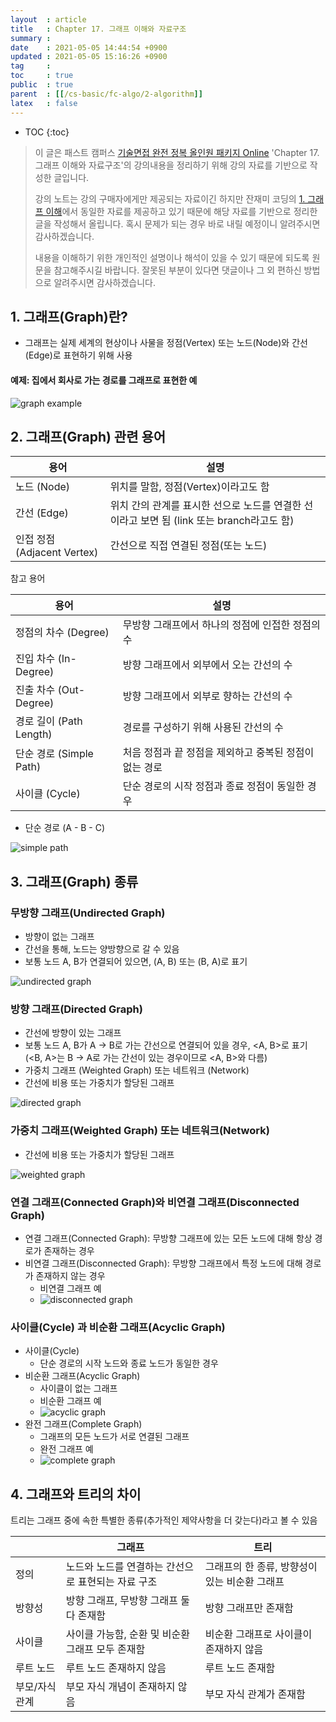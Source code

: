 ```yaml
---
layout  : article
title   : Chapter 17. 그래프 이해와 자료구조
summary : 
date    : 2021-05-05 14:44:54 +0900
updated : 2021-05-05 15:16:26 +0900
tag     : 
toc     : true
public  : true
parent  : [[/cs-basic/fc-algo/2-algorithm]]
latex   : false
---
```

* TOC
{:toc}

> 이 글은 패스트 캠퍼스 [기술면접 완전 정복 올인원 패키지 Online](https://fastcampus.co.kr/dev_online_algo) 'Chapter 17. 그래프 이해와 자료구조'의 강의내용을 정리하기 위해 강의 자료를 기반으로 작성한 글입니다.
>
> 강의 노트는 강의 구매자에게만 제공되는 자료이긴 하지만 잔재미 코딩의 [1. 그래프 이해](https://www.fun-coding.org/Chapter17-graph-live.html)에서 동일한 자료를 제공하고 있기 때문에 해당 자료를 기반으로 정리한 글을 작성해서 올립니다. 혹시 문제가 되는 경우 바로 내릴 예정이니 알려주시면 감사하겠습니다.
>
> 내용을 이해하기 위한 개인적인 설명이나 해석이 있을 수 있기 때문에 되도록 원문을 참고해주시길 바랍니다.
> 잘못된 부분이 있다면 댓글이나 그 외 편하신 방법으로 알려주시면 감사하겠습니다.

## 1. 그래프(Graph)란?

* 그래프는 실제 세계의 현상이나 사물을 정점(Vertex) 또는 노드(Node)와 간선(Edge)로 표현하기 위해 사용

#### 예제: 집에서 회사로 가는 경로를 그래프로 표현한 예

![graph example](/post-img/fc-algo-algorithm-17-graph/1_graph.png)

## 2. 그래프(Graph) 관련 용어

| 용어                        | 설명                                                                                       |
| --------------------------- | ------------------------------------------------------------------------------------------ |
| 노드 (Node)                 | 위치를 말함, 정점(Vertex)이라고도 함                                                       |
| 간선 (Edge)                 | 위치 간의 관계를 표시한 선으로 노드를 연결한 선이라고 보면 됨 (link 또는 branch라고도 함) |
| 인접 정점 (Adjacent Vertex) | 간선으로 직접 연결된 정점(또는 노드)                                                       |

참고 용어

| 용어                    | 설명                                                   |
| ----------------------- | ------------------------------------------------------ |
| 정점의 차수 (Degree)    | 무방향 그래프에서 하나의 정점에 인접한 정점의 수       |
| 진입 차수 (In-Degree)   | 방향 그래프에서 외부에서 오는 간선의 수                |
| 진출 차수 (Out-Degree)  | 방향 그래프에서 외부로 향하는 간선의 수                |
| 경로 길이 (Path Length) | 경로를 구성하기 위해 사용된 간선의 수                  |
| 단순 경로 (Simple Path) | 처음 정점과 끝 정점을 제외하고 중복된 정점이 없는 경로 |
| 사이클 (Cycle)          | 단순 경로의 시작 정점과 종료 정점이 동일한 경우        |

* 단순 경로 (A - B - C)

![simple path](/post-img/fc-algo-algorithm-17-graph/2_simplepath.png)

## 3. 그래프(Graph) 종류

### 무방향 그래프(Undirected Graph)

* 방향이 없는 그래프
* 간선을 통해, 노드는 양방향으로 갈 수 있음
* 보통 노드 A, B가 연결되어 있으면, (A, B) 또는 (B, A)로 표기

![undirected graph](/post-img/fc-algo-algorithm-17-graph/3_undirectedgraph.png)

### 방향 그래프(Directed Graph)

* 간선에 방향이 있는 그래프
* 보통 노드 A, B가 A -> B로 가는 간선으로 연결되어 있을 경우, <A, B>로 표기 (<B, A>는 B -> A로 가는 간선이 있는 경우이므로 <A, B>와 다름)
* 가중치 그래프 (Weighted Graph) 또는 네트워크 (Network)
* 간선에 비용 또는 가중치가 할당된 그래프

![directed graph](/post-img/fc-algo-algorithm-17-graph/4_directedgraph.png)

### 가중치 그래프(Weighted Graph) 또는 네트워크(Network)

* 간선에 비용 또는 가중치가 할당된 그래프

![weighted graph](/post-img/fc-algo-algorithm-17-graph/5_weightedgraph.png)

### 연결 그래프(Connected Graph)와 비연결 그래프(Disconnected Graph)

* 연결 그래프(Connected Graph): 무방향 그래프에 있는 모든 노드에 대해 항상 경로가 존재하는 경우
* 비연결 그래프(Disconnected Graph): 무방향 그래프에서 특정 노드에 대해 경로가 존재하지 않는 경우
    * 비연결 그래프 예
    * ![disconnected graph](/post-img/fc-algo-algorithm-17-graph/6_disconnectedgraph.png)

### 사이클(Cycle) 과 비순환 그래프(Acyclic Graph)

* 사이클(Cycle)
    * 단순 경로의 시작 노드와 종료 노드가 동일한 경우
* 비순환 그래프(Acyclic Graph)
    * 사이클이 없는 그래프
    * 비순환 그래프 예
    * ![acyclic graph](/post-img/fc-algo-algorithm-17-graph/7_acyclicgraph.png)
* 완전 그래프(Complete Graph)
    * 그래프의 모든 노드가 서로 연결된 그래프
    * 완전 그래프 예
    * ![complete graph](/post-img/fc-algo-algorithm-17-graph/8_completegraph.png)

## 4. 그래프와 트리의 차이

트리는 그래프 중에 속한 특별한 종류(추가적인 제약사항을 더 갖는다)라고 볼 수 있음

|                 | 그래프                                               | 트리                                            |
| --------------- | ---------------------------------------------------- | ----------------------------------------------- |
| 정의            | 노드와 노드를 연결하는 간선으로 표현되는 자료 구조   | 그래프의 한 종류, 방향성이 있는 비순환 그래프   |
| 방향성          | 방향 그래프, 무방향 그래프 둘 다 존재함              | 방향 그래프만 존재함                            |
| 사이클          | 사이클 가능함, 순환 및 비순환 그래프 모두 존재함     | 비순환 그래프로 사이클이 존재하지 않음          |
| 루트 노드       | 루트 노드 존재하지 않음                              | 루트 노드 존재함                                |
| 부모/자식 관계  | 부모 자식 개념이 존재하지 않음                       | 부모 자식 관계가 존재함                         |
